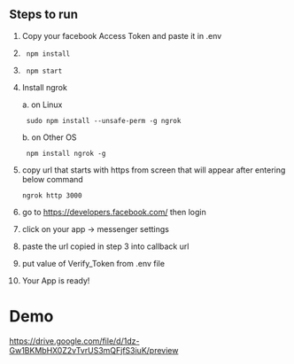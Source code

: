 ## Steps to run

1. Copy your facebook Access Token and paste it in .env 


2.      npm install

3.      npm start

2. Install ngrok 
    
    a. on Linux

        sudo npm install --unsafe-perm -g ngrok
    b. on Other OS

        npm install ngrok -g
    
3.  copy url that starts with https from screen that will appear after entering below command

        ngrok http 3000


4. go to https://developers.facebook.com/ then login

5. click on your app -> messenger settings

6. paste the url copied in step 3 into callback url 

7. put value of Verify_Token from .env file

8. Your App is ready!



# Demo

 https://drive.google.com/file/d/1dz-Gw1BKMbHX0Z2vTvrUS3mQFjfS3iuK/preview




